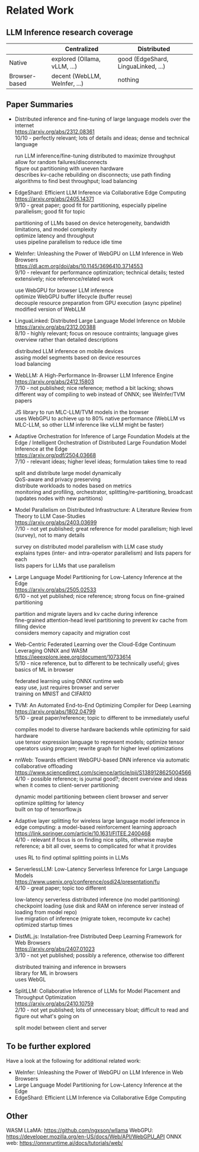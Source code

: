 # Related Work

## LLM Inference research coverage

|               | Centralized                   | Distributed                         |
| ------------- | ----------------------------- | ----------------------------------- |
| Native        | explored (Ollama, vLLM, ...)  | good (EdgeShard, LinguaLinked, ...) |
| Browser-based | decent (WebLLM, WeInfer, ...) | nothing                             |

## Paper Summaries

-   Distributed inference and fine-tuning of large language models over the internet  
    https://arxiv.org/abs/2312.08361  
    10/10 - perfectly relevant; lots of details and ideas; dense and technical language

    run LLM inference/fine-tuning distributed to maximize throughput  
    allow for random failures/disconnects  
    figure out partitioning with uneven hardware  
    describes kv-cache rebuilding on disconnects; use path finding algorithms to find best throughput; load balancing

-   EdgeShard: Efficient LLM Inference via Collaborative Edge Computing  
    https://arxiv.org/abs/2405.14371  
    9/10 - great paper; good fit for partitioning, especially pipeline parallelism; good fit for topic

    partitioning of LLMs based on device heterogeneity, bandwidth limitations, and model complexity  
    optimize latency and throughput  
    uses pipeline parallelism to reduce idle time

-   WeInfer: Unleashing the Power of WebGPU on LLM Inference in Web Browsers  
    https://dl.acm.org/doi/abs/10.1145/3696410.3714553  
    9/10 - relevant for performance optimization; technical details; tested extensively; nice reference/related work

    use WebGPU for browser LLM inference  
    optimize WebGPU buffer lifecycle (buffer reuse)  
    decouple resource preparation from GPU execution (async pipeline)  
    modified version of WebLLM

-   LinguaLinked: Distributed Large Language Model Inference on Mobile  
    https://arxiv.org/abs/2312.00388  
    8/10 - highly relevant; focus on resouce contraints; language gives overview rather than detailed descriptions

    distributed LLM inference on mobile devices  
    assing model segments based on device resources  
    load balancing

-   WebLLM: A High-Performance In-Browser LLM Inference Engine  
    https://arxiv.org/abs/2412.15803  
    7/10 - not published; nice reference; method a bit lacking; shows different way of compiling to web instead of ONNX; see WeInfer/TVM papers

    JS library to run MLC-LLM/TVM models in the browser  
    uses WebGPU to achieve up to 80% native performance (WebLLM vs MLC-LLM, so other LLM inference like vLLM might be faster)

-   Adaptive Orchestration for Inference of Large Foundation Models at the Edge / Intelligent Orchestration of Distributed Large Foundation Model Inference at the Edge  
    https://arxiv.org/pdf/2504.03668  
    7/10 - relevant ideas; higher level ideas; formulation takes time to read

    split and distribute large model dynamically  
    QoS-aware and privacy preserving  
    distribute workloads to nodes based on metrics  
    monitoring and profiling, orchestrator, splitting/re-partitioning, broadcast (updates nodes with new partitions)

-   Model Parallelism on Distributed Infrastructure: A Literature Review from Theory to LLM Case-Studies  
    https://arxiv.org/abs/2403.03699  
    7/10 - not yet published; great reference for model parallelism; high level (survey), not to many details

    survey on distributed model parallelism with LLM case study  
    explains types (inter- and intra-operator parallelism) and lists papers for each  
    lists papers for LLMs that use parallelism

-   Large Language Model Partitioning for Low-Latency Inference at the Edge  
    https://arxiv.org/abs/2505.02533  
    6/10 - not yet published; nice reference; strong focus on fine-grained partitioning

    partition and migrate layers and kv cache during inference  
    fine-grained attention-head level partitioning to prevent kv cache from filling device  
    considers memory capacity and migration cost

-   Web-Centric Federated Learning over the Cloud-Edge Continuum Leveraging ONNX and WASM  
    https://ieeexplore.ieee.org/document/10733614  
    5/10 - nice reference, but to different to be technically useful; gives basics of ML in browser

    federated learning using ONNX runtime web  
    easy use, just requires browser and server  
    training on MNIST and CIFAR10

-   TVM: An Automated End-to-End Optimizing Compiler for Deep Learning  
    https://arxiv.org/abs/1802.04799  
    5/10 - great paper/reference; topic to different to be immediately useful

    compiles model to diverse hardware backends while optimizing for said hardware  
    use tensor expression language to represent models; optimize tensor operators using program; rewrite graph for higher level optimizations

-   nnWeb: Towards efficient WebGPU-based DNN inference via automatic collaborative offloading  
    https://www.sciencedirect.com/science/article/pii/S1389128625004566  
    4/10 - possible reference; is journal good?; decent overview and ideas when it comes to client-server partitioning

    dynamic model partitioning between client browser and server  
    optimize splitting for latency  
    built on top of tensorflow.js

-   Adaptive layer splitting for wireless large language model inference in edge computing: a model-based reinforcement learning approach  
    https://link.springer.com/article/10.1631/FITEE.2400468  
    4/10 - relevant if focus is on finding nice splits, otherwise maybe reference; a bit all over, seems to complicated for what it provides

    uses RL to find optimal splitting points in LLMs

-   ServerlessLLM: Low-Latency Serverless Inference for Large Language Models  
    https://www.usenix.org/conference/osdi24/presentation/fu  
    4/10 - great paper; topic too different

    low-latency serverless distributed inference (no model partitioning)  
    checkpoint loading (use disk and RAM on inference server instead of loading from model repo)  
    live migration of inference (migrate token, recompute kv cache)  
    optimized startup times

-   DistML.js: Installation-free Distributed Deep Learning Framework for Web Browsers  
    https://arxiv.org/abs/2407.01023  
    3/10 - not yet published; possibly a reference, otherwise too different

    distributed training and inference in browsers  
    library for ML in browsers  
    uses WebGL

-   SplitLLM: Collaborative Inference of LLMs for Model Placement and Throughput Optimization  
    https://arxiv.org/abs/2410.10759  
    2/10 - not yet published; lots of unnecessary bloat; difficult to read and figure out what's going on

    split model between client and server

## To be further explored

Have a look at the following for additional related work:

-   WeInfer: Unleashing the Power of WebGPU on LLM Inference in Web Browsers
-   Large Language Model Partitioning for Low-Latency Inference at the Edge
-   EdgeShard: Efficient LLM Inference via Collaborative Edge Computing

## Other

WASM LLaMA: https://github.com/ngxson/wllama
WebGPU: https://developer.mozilla.org/en-US/docs/Web/API/WebGPU_API
ONNX web: https://onnxruntime.ai/docs/tutorials/web/
